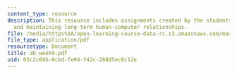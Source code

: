 ```yaml
---
content_type: resource
description: This resource includes assignments created by the students on establishing
  and maintaining long-term human-computer relationships.
file: /media/https%3A/open-learning-course-data-rc.s3.amazonaws.com/mas-965-relational-machines-spring-2005/03c2c69b0cbdfe94f42c288d5ec8c12e_ab_week9.pdf
file_type: application/pdf
resourcetype: Document
title: ab_week9.pdf
uid: 03c2c69b-0cbd-fe94-f42c-288d5ec8c12e
---
```

